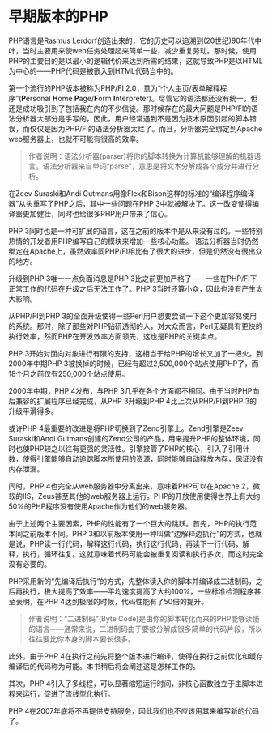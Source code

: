 # 早期版本的PHP

PHP语言是Rasmus Lerdorf创造出来的，它的历史可以追溯到(20世纪)90年代中叶，当时主要用来使web任务处理起来简单一些，减少重复劳动。那时候，使用PHP的主要目的是以最小的逻辑代价来达到所需的结果，这就导致PHP是以HTML为中心的——PHP代码是被嵌入到HTML代码当中的。

第一个流行的PHP版本被称为PHP/FI 2.0，意为“个人主页/表单解释程序”(**P**ersonal **H**ome **P**age/**F**orm **I**nterpreter)。尽管它的语法都还没有统一，但还是成功吸引到了包括我在内的不少信徒。那时候存在的最大问题是PHP/FI的语法分析器大部分是手写的，因此，用户经常遇到不是因为技术原因引起的脚本错误，而仅仅是因为PHP/FI的语法分析器太烂了。而且，分析器完全绑定到Apache web服务器上，也就不可能有很高的效率。

> 作者说明：语法分析器(parser)将你的脚本转换为计算机能够理解的机器语言。语法分析器来自单词“parse”，意思是将文本分解成各个成分并进行分析。

在Zeev Suraski和Andi Gutmans用像Flex和Bison这样的标准的“编译程序编译器”从头重写了PHP之后，其中一些问题在PHP 3中就被解决了。这一改变使得编译器更加健壮，同时也给很多PHP用户带来了信心。

PHP 3同时也是一种可扩展的语言，这在之前的版本中是从来没有过的。一些特别热情的开发者用PHP编写自己的模块来增加一些核心功能。
语法分析器当时仍然绑定在Apache上，虽然效率同PHP/FI相比有了很大的进步，但是仍然没有很出众的地方。

升级到PHP 3唯一一点负面消息是PHP 3比之前更加严格了——一些在PHP/FI下正常工作的代码在升级之后无法工作了。PHP 3当时还算小众，因此也没有产生太大影响。

从PHP/FI到PHP 3的全面升级使得一些Perl用户想要尝试一下这个更加容易使用的系统。那时，除了那些对PHP钻研透彻的人，对大众而言，Perl无疑具有更快的执行效率，然而PHP在开发效率方面领先，这也是PHP的关键卖点。

PHP 3开始对面向对象进行有限的支持，这相当于给PHP的增长又加了一把火。到2000年中期PHP 3被换掉的时候，已经有超过2,500,000个站点使用PHP了，而18个月之前仅有250,000个站点使用。

2000年中期，PHP 4发布，与PHP 3几乎在各个方面都不相同。由于当时PHP向后兼容的扩展程序已经完成，从PHP 3升级到PHP 4比上次从PHP/FI到PHP 3的升级平滑得多。

或许PHP 4最重要的改进是将PHP切换到了Zend引擎上。Zend引擎是Zeev Suraski和Andi Gutmans创建的Zend公司的产品，用来提升PHP的整体环境，同时也使PHP较之以往有更强的灵活性。引擎接管了PHP的核心，引入了引用计数，使得引擎能够自动追踪脚本所使用的资源，同时能够自动释放内存，保证没有内存泄漏。

同时，PHP 4也完全从web服务器中分离出来，意味着PHP可以在Apache 2，微软的IIS，Zeus甚至其他的web服务器上运行。PHP的开放使用使得世界上有大约50%的PHP程序没有使用Apache作为他们的web服务器。

由于上述两个主要因素，PHP的性能有了一个巨大的跳跃。首先，PHP的执行范本同之前版本不同。PHP 3和以前版本使用一种叫做“边解释边执行”的方式，也就是说，PHP读一行代码，解释这行代码，执行这行代码，再读下一行代码，解释，执行，循环往复。这就意味着代码可能会被重复阅读和执行多次，而这时完全没有必要的。

PHP采用新的“先编译后执行”的方式，先整体读入你的脚本并编译成二进制码，之后再执行，极大提高了效率——平均速度提高了大约100%，一些标准检测程序甚至表明，在PHP 4达到极限的时候，代码性能有了50倍的提升。

> 作者说明：“二进制码”(Byte Code)是由你的脚本转化而来的PHP能够读懂的语言——通常来说，二进制码由于要被分解成很多简单的代码片段，所以往往要比你本身的脚本要长很多。

此外，由于PHP 4在执行之前先将整个版本进行编译，使得在执行之前优化和缓存编译后的代码称为可能。本书稍后将会阐述这是怎样工作的。

其次，PHP 4引入了多线程，可以显著缩短运行时间，非核心函数独立于主脚本进程来运行，促进了流线型化执行。

PHP 4在2007年底将不再提供支持服务，因此我们也不应该用其来编写新的代码了。
